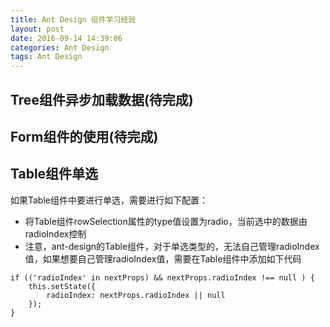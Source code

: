 ```yaml
---
title: Ant Design 组件学习经验
layout: post
date: 2016-09-14 14:39:06
categories: Ant Design
tags: Ant Design
---
```


## Tree组件异步加载数据(待完成)

## Form组件的使用(待完成)

## Table组件单选
如果Table组件中要进行单选，需要进行如下配置：

- 将Table组件rowSelection属性的type值设置为radio，当前选中的数据由radioIndex控制
- 注意，ant-design的Table组件，对于单选类型的，无法自己管理radioIndex值，如果想要自己管理radioIndex值，需要在Table组件中添加如下代码
```
if (('radioIndex' in nextProps) && nextProps.radioIndex !== null ) {
    this.setState({
        radioIndex: nextProps.radioIndex || null
    });
}
```
